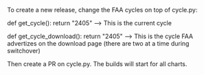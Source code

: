 To create a new release, change the FAA cycles on top of cycle.py:

def get_cycle():
    return "2405" --> This is the current cycle


def get_cycle_download():
    return "2405" --> This is the cycle FAA advertizes on the download page (there are two at a time during switchover)

    

Then create a PR on cycle.py. The builds will start for all charts.
